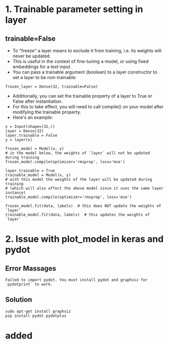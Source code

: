 # 1. Trainable parameter setting in layer
## trainable=False
* To "freeze" a layer means to exclude it from training, i.e. its weights will never be updated. 
* This is useful in the context of fine-tuning a model, or using fixed embeddings for a text input.
* You can pass a trainable argument (boolean) to a layer constructor to set a layer to be non-trainable:
```
frozen_layer = Dense(32, trainable=False)
```
* Additionally, you can set the trainable property of a layer to True or False after instantiation. 
* For this to take effect, you will need to call compile() on your model after modifying the trainable property. 
* Here's an example:
```
x = Input(shape=(32,))
layer = Dense(32)
layer.trainable = False
y = layer(x)

frozen_model = Model(x, y)
# in the model below, the weights of `layer` will not be updated during training
frozen_model.compile(optimizer='rmsprop', loss='mse')

layer.trainable = True
trainable_model = Model(x, y)
# with this model the weights of the layer will be updated during training
# (which will also affect the above model since it uses the same layer instance)
trainable_model.compile(optimizer='rmsprop', loss='mse')

frozen_model.fit(data, labels)  # this does NOT update the weights of `layer`
trainable_model.fit(data, labels)  # this updates the weights of `layer`
```
# 2. Issue with plot_model in keras and pydot
## Error Massages
```
Failed to import pydot. You must install pydot and graphviz for `pydotprint` to work.
```
## Solution
```
sudo apt-get install graphviz
pip install pydot pydotplus
```


# added
